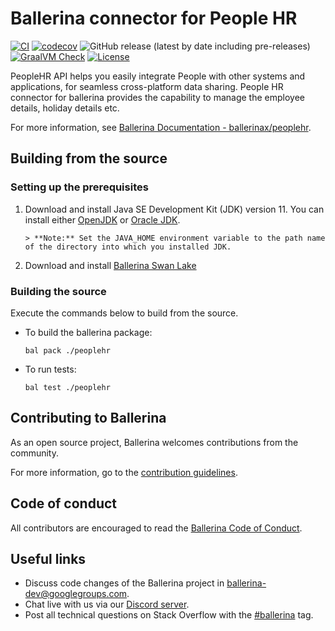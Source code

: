 Ballerina connector for People HR
===================
[![CI](https://github.com/ballerina-platform/module-ballerinax-peoplehr/actions/workflows/ci.yml/badge.svg)](https://github.com/ballerina-platform/module-ballerinax-peoplehr/actions/workflows/ci.yml)
[![codecov](https://codecov.io/gh/ballerina-platform/module-ballerinax-peoplehr/branch/main/graph/badge.svg)](https://codecov.io/gh/ballerina-platform/module-ballerinax-peoplehr)
![GitHub release (latest by date including pre-releases)](https://img.shields.io/github/v/release/ballerina-platform/module-ballerinax-peoplehr?color=green&include_prereleases&label=latest%20release)
[![GraalVM Check](https://github.com/ballerina-platform/module-ballerinax-peoplehr/actions/workflows/build-with-bal-test-native.yml/badge.svg)](https://github.com/ballerina-platform/module-ballerinax-peoplehr/actions/workflows/build-with-bal-test-native.yml)
[![License](https://img.shields.io/badge/License-Apache%202.0-blue.svg)](https://opensource.org/licenses/Apache-2.0)

PeopleHR API helps you easily integrate People with other systems and applications, for seamless cross-platform data sharing. 
People HR connector for ballerina provides the capability to manage the employee details, holiday details etc.
 
For more information, see [Ballerina Documentation - ballerinax/peoplehr](https://central.ballerina.io/ballerinax/peoplehr/latest).
 
## Building from the source
### Setting up the prerequisites
1. Download and install Java SE Development Kit (JDK) version 11. You can install either [OpenJDK](https://adoptopenjdk.net/) or [Oracle JDK](https://www.oracle.com/java/technologies/javase-jdk11-downloads.html).
 
       > **Note:** Set the JAVA_HOME environment variable to the path name of the directory into which you installed JDK.
 
2. Download and install [Ballerina Swan Lake](https://ballerina.io/)
 
 
### Building the source
 
Execute the commands below to build from the source.
 
* To build the ballerina package:
   ```   
   bal pack ./peoplehr
   ```
* To run tests:
   ```
   bal test ./peoplehr
   ```
## Contributing to Ballerina
 
As an open source project, Ballerina welcomes contributions from the community.
 
For more information, go to the [contribution guidelines](https://github.com/ballerina-platform/ballerina-lang/blob/master/CONTRIBUTING.md).
 
## Code of conduct
 
All contributors are encouraged to read the [Ballerina Code of Conduct](https://ballerina.io/code-of-conduct).
 
## Useful links
 
* Discuss code changes of the Ballerina project in [ballerina-dev@googlegroups.com](mailto:ballerina-dev@googlegroups.com).
* Chat live with us via our [Discord server](https://discord.gg/ballerinalang).
* Post all technical questions on Stack Overflow with the [#ballerina](https://stackoverflow.com/questions/tagged/ballerina) tag.
